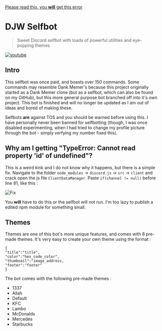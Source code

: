 [Please read this, you **will** get this error](https://github.com/D7W/DJW-Sb/blob/main/README.md#why-am-i-getting-typeerror-cannot-read-property-id-of-undefined)


# DJW Selfbot
> Sweet Discord selfbot with loads of powerful utilities and eye-popping themes 

[![youtube](https://img.youtube.com/vi/YOUTUBE_1Vy0K353Vag/0.jpg)](https://www.youtube.com/watch?v=1Vy0K353Vag)


## Intro
This selfbot was once paid, and boasts over 150 commands. Some commands may resemble Dank Memer's because this project originally started as a Dank Memer clone (but as a selfbot, which can also be found on my GitHub), but this more general purpose bot branched off into it's own project. This bot is finished and will no longer be updated as I am out of ideas and bored of making these.

Selfbots **are** against TOS and you should be warned before using this. I have personally never been banned for selfbotting (though, I was once disabled experimenting, when I had tried to change my profile picture through the bot - simply verfying my number fixed this).

## Why am I getting "TypeError: Cannot read property 'id' of undefined"?

This is a weird kink and I do not know why it happens, but there is a simple fix. Navigate to the folder `node_modules` -> `discord.js` -> `src` -> `client` and crack open the js file `ClientDataManager`. Paste `if(channel != null)` before line 81, like this :


![Fix](https://i.imgur.com/b9hpwjo.png)


You **will** have to do this or the selfbot will not run. I'm too lazy to publish a edited npm module for something small.

## Themes

Themes are one of this bot's more unique features, and comes with 8 pre-made themes. It's very easy to create your own theme using the format : 

```
{
"title":"title",
"color":"hex_code_color",
"thumbnail":"image_address,
"footer":"footer"
}
```
The bot comes with the following pre-made themes :

  - 1337
  - Allah
  - Default
  - KFC
  - Lambo
  - McDonalds
  - Mercedes
  - Starbucks
 
